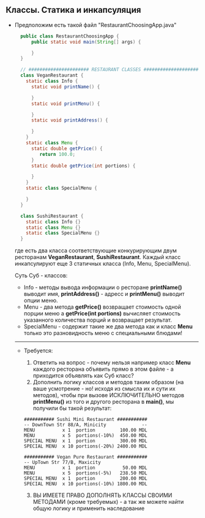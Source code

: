 ## Классы. Статика и инкапсуляция 

* Предположим есть такой файл "RestaurantChoosingApp.java"
  ```java
    public class RestaurantChoosingApp {
        public static void main(String[] args) {

        }
    }

    // ###################### RESTAURANT CLASSES ##########################
    class VeganRestaurant {
      static class Info {
        static void printName() {

        }
        static void printMenu() {

        }
        static void printAddress() {

        }
      }
      static class Menu {
        static double getPrice() {
           return 100.0;
        }
        static double getPrice(int portions) {

        }
      }
      static class SpecialMenu {

      }
    }

    class SushiRestaurant {
      static class Info {}
      static class Menu {}
      static class SpecialMenu {}
    }

  ```
  где есть два класса соответствующие конкурирующим двум ресторанам **VeganRestaurant**, **SushiRestaurant**. Каждый класс инкапсулируют еще 3 статичных класса (Info, Menu, SpecialMenu). 
    
    Суть Суб - классов:
    - Info - методы вывода информации о ресторане **printName()** выводит имя, **printAddress()** - адресс и **printMenu()** выводит опции меню.
    - Menu - два метода **getPrice()** возвращает стоимость одной порции меню а **getPrice(int portions)** вычисляет стоимость указанного количества порций и возвращает результат.
    - SpecialMenu - содержит такие же два метода как и класс **Menu** только это разновидность меню с специальными блюдами!
  

  ---
  * Требуется:
    1. Ответить на вопрос - почему нельзя например класс **Menu** каждого ресторана объявить прямо в этом файле - а приходится объявлять как Суб класс?
    2. Дополнить логику классов и методов таким образом (на ваше усмотрение - но! исходя из смысла их и сути их методов), чтобы при вызове ИСКЛЮЧИТЕЛЬНО методов **printMenu()** из того и другого ресторана в **main()**, мы получили бы такой результат:

    ```
    ########### Sushi Mini Restaurant ###########
    -- DownTown Str 88/A, Minicity             --
    MENU          x 1  portion         100.00 MDL
    MENU          x 5  portions(-10%)  450.00 MDL
    SPECIAL MENU  x 1  portion         300.00 MDL
    SPECIAL MENU  x 10 portions(-20%) 2400.00 MDL

    ########### Vegan Pure Restaurant ###########
    -- UpTown Str 77/B, Maxicity 
    MENU          x 1  portion          50.00 MDL
    MENU          x 5  portions(-5%)   238.50 MDL
    SPECIAL MENU  x 1  portion         200.00 MDL
    SPECIAL MENU  x 10 portions(-10%) 1800.00 MDL
    ```
    3. ВЫ ИМЕЕТЕ ПРАВО ДОПОЛНЯТЬ КЛАССЫ СВОИМИ МЕТОДАМИ (кроме требуемых) - а так же можете найти общую логику и применить наследование
    